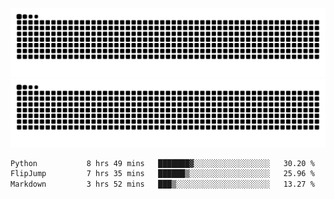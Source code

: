 ![Snake Animation](https://raw.githubusercontent.com/tomhea/tomhea/output/github-contribution-grid-snake-dark.svg#gh-dark-mode-only)
![Snake Animation](https://raw.githubusercontent.com/tomhea/tomhea/output/github-contribution-grid-snake.svg#gh-light-mode-only)

<p></p>

<!--START_SECTION:waka-->

```txt
Python           8 hrs 49 mins   ███████▓░░░░░░░░░░░░░░░░░   30.20 %
FlipJump         7 hrs 35 mins   ██████▒░░░░░░░░░░░░░░░░░░   25.96 %
Markdown         3 hrs 52 mins   ███▒░░░░░░░░░░░░░░░░░░░░░   13.27 %
```

<!--END_SECTION:waka-->
